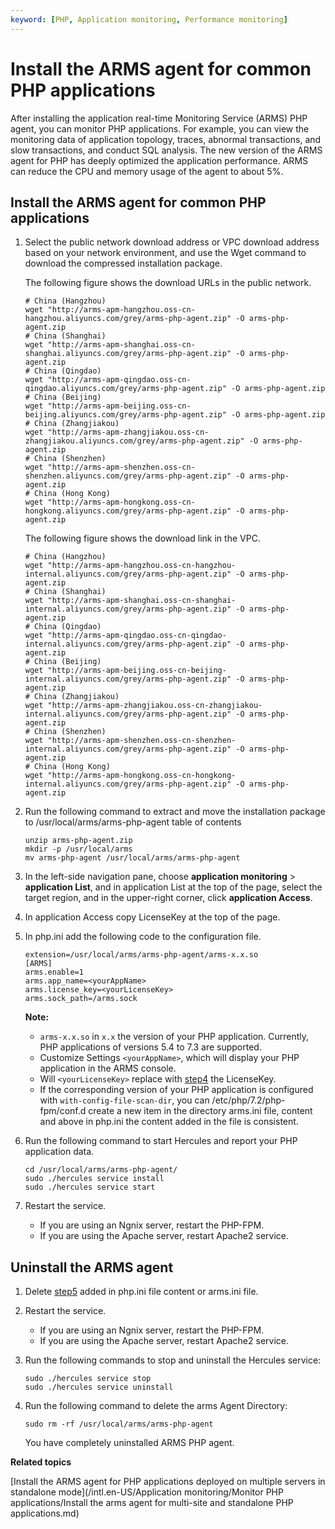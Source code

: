 ```yaml
---
keyword: [PHP, Application monitoring, Performance monitoring]
---
```


# Install the ARMS agent for common PHP applications

After installing the application real-time Monitoring Service \(ARMS\) PHP agent, you can monitor PHP applications. For example, you can view the monitoring data of application topology, traces, abnormal transactions, and slow transactions, and conduct SQL analysis. The new version of the ARMS agent for PHP has deeply optimized the application performance. ARMS can reduce the CPU and memory usage of the agent to about 5%.

## Install the ARMS agent for common PHP applications

1.  Select the public network download address or VPC download address based on your network environment, and use the Wget command to download the compressed installation package.

    The following figure shows the download URLs in the public network.

    ```
    # China (Hangzhou)
    wget "http://arms-apm-hangzhou.oss-cn-hangzhou.aliyuncs.com/grey/arms-php-agent.zip" -O arms-php-agent.zip
    # China (Shanghai)
    wget "http://arms-apm-shanghai.oss-cn-shanghai.aliyuncs.com/grey/arms-php-agent.zip" -O arms-php-agent.zip
    # China (Qingdao)
    wget "http://arms-apm-qingdao.oss-cn-qingdao.aliyuncs.com/grey/arms-php-agent.zip" -O arms-php-agent.zip
    # China (Beijing)
    wget "http://arms-apm-beijing.oss-cn-beijing.aliyuncs.com/grey/arms-php-agent.zip" -O arms-php-agent.zip
    # China (Zhangjiakou)
    wget "http://arms-apm-zhangjiakou.oss-cn-zhangjiakou.aliyuncs.com/grey/arms-php-agent.zip" -O arms-php-agent.zip
    # China (Shenzhen)
    wget "http://arms-apm-shenzhen.oss-cn-shenzhen.aliyuncs.com/grey/arms-php-agent.zip" -O arms-php-agent.zip
    # China (Hong Kong)
    wget "http://arms-apm-hongkong.oss-cn-hongkong.aliyuncs.com/grey/arms-php-agent.zip" -O arms-php-agent.zip
    ```

    The following figure shows the download link in the VPC.

    ```
    # China (Hangzhou)
    wget "http://arms-apm-hangzhou.oss-cn-hangzhou-internal.aliyuncs.com/grey/arms-php-agent.zip" -O arms-php-agent.zip
    # China (Shanghai)
    wget "http://arms-apm-shanghai.oss-cn-shanghai-internal.aliyuncs.com/grey/arms-php-agent.zip" -O arms-php-agent.zip
    # China (Qingdao)
    wget "http://arms-apm-qingdao.oss-cn-qingdao-internal.aliyuncs.com/grey/arms-php-agent.zip" -O arms-php-agent.zip
    # China (Beijing)
    wget "http://arms-apm-beijing.oss-cn-beijing-internal.aliyuncs.com/grey/arms-php-agent.zip" -O arms-php-agent.zip
    # China (Zhangjiakou)
    wget "http://arms-apm-zhangjiakou.oss-cn-zhangjiakou-internal.aliyuncs.com/grey/arms-php-agent.zip" -O arms-php-agent.zip
    # China (Shenzhen)
    wget "http://arms-apm-shenzhen.oss-cn-shenzhen-internal.aliyuncs.com/grey/arms-php-agent.zip" -O arms-php-agent.zip
    # China (Hong Kong)
    wget "http://arms-apm-hongkong.oss-cn-hongkong-internal.aliyuncs.com/grey/arms-php-agent.zip" -O arms-php-agent.zip
    ```

2.  Run the following command to extract and move the installation package to /usr/local/arms/arms-php-agent table of contents

    ```
    unzip arms-php-agent.zip
    mkdir -p /usr/local/arms
    mv arms-php-agent /usr/local/arms/arms-php-agent
    ```

3.  In the left-side navigation pane, choose **application monitoring** \> **application List**, and in application List at the top of the page, select the target region, and in the upper-right corner, click **application Access**.

4.  In application Access copy LicenseKey at the top of the page.

5.  In php.ini add the following code to the configuration file.

    ```
    extension=/usr/local/arms/arms-php-agent/arms-x.x.so
    [ARMS]
    arms.enable=1
    arms.app_name=<yourAppName>
    arms.license_key=<yourLicenseKey>
    arms.sock_path=/arms.sock
    ```

    **Note:**

    -   `arms-x.x.so` in `x.x` the version of your PHP application. Currently, PHP applications of versions 5.4 to 7.3 are supported.
    -   Customize Settings `<yourAppName>`, which will display your PHP application in the ARMS console.
    -   Will `<yourLicenseKey>` replace with [step](#step_uz0_rqc_n3i)[4](#step_uz0_rqc_n3i) the LicenseKey.
    -   If the corresponding version of your PHP application is configured with `with-config-file-scan-dir`, you can /etc/php/7.2/php-fpm/conf.d create a new item in the directory arms.ini file, content and above in php.ini the content added in the file is consistent.
6.  Run the following command to start Hercules and report your PHP application data.

    ```
    cd /usr/local/arms/arms-php-agent/
    sudo ./hercules service install
    sudo ./hercules service start
    ```

7.  Restart the service.

    -   If you are using an Ngnix server, restart the PHP-FPM.
    -   If you are using the Apache server, restart Apache2 service.

## Uninstall the ARMS agent

1.  Delete [step](#step_spb_vdc_0nq)[5](#step_spb_vdc_0nq) added in php.ini file content or arms.ini file.

2.  Restart the service.

    -   If you are using an Ngnix server, restart the PHP-FPM.
    -   If you are using the Apache server, restart Apache2 service.
3.  Run the following commands to stop and uninstall the Hercules service:

    ```
    sudo ./hercules service stop
    sudo ./hercules service uninstall
    ```

4.  Run the following command to delete the arms Agent Directory:

    ```
    sudo rm -rf /usr/local/arms/arms-php-agent
    ```

    You have completely uninstalled ARMS PHP agent.


**Related topics**  


[Install the ARMS agent for PHP applications deployed on multiple servers in standalone mode](/intl.en-US/Application monitoring/Monitor PHP applications/Install the arms agent for multi-site and standalone PHP applications.md)

